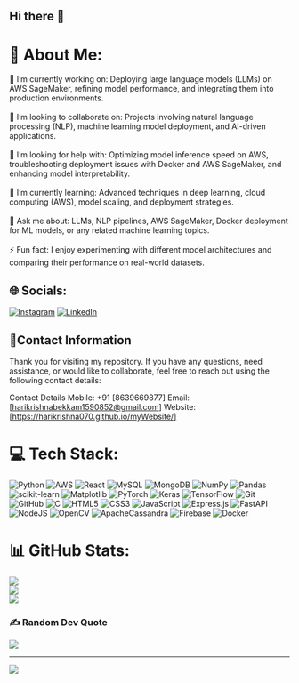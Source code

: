## Hi there 👋

# 💫 About Me:
🔭 I’m currently working on: Deploying large language models (LLMs) on AWS SageMaker, refining model performance, and integrating them into production environments.<br><br>👯 I’m looking to collaborate on: Projects involving natural language processing (NLP), machine learning model deployment, and AI-driven applications.<br><br>🤝 I’m looking for help with: Optimizing model inference speed on AWS, troubleshooting deployment issues with Docker and AWS SageMaker, and enhancing model interpretability.<br><br>🌱 I’m currently learning: Advanced techniques in deep learning, cloud computing (AWS), model scaling, and deployment strategies.<br><br>💬 Ask me about: LLMs, NLP pipelines, AWS SageMaker, Docker deployment for ML models, or any related machine learning topics.<br><br>⚡ Fun fact: I enjoy experimenting with different model architectures and comparing their performance on real-world datasets.


## 🌐 Socials:
[![Instagram](https://img.shields.io/badge/Instagram-%23E4405F.svg?logo=Instagram&logoColor=white)](https://instagram.com/mr_stranger117) [![LinkedIn](https://img.shields.io/badge/LinkedIn-%230077B5.svg?logo=linkedin&logoColor=white)](https://linkedin.com/in/HARIKRISHNABEKKAM) 

## 🤝Contact Information
Thank you for visiting my repository. If you have any questions, need assistance, or would like to collaborate, feel free to reach out using the following contact details:

Contact Details
Mobile: +91 [8639669877]
Email: [harikrishnabekkam1590852@gmail.com]
Website: [https://harikrishna070.github.io/myWebsite/]


# 💻 Tech Stack:
![Python](https://img.shields.io/badge/python-3670A0?style=flat&logo=python&logoColor=ffdd54) ![AWS](https://img.shields.io/badge/AWS-%23FF9900.svg?style=flat&logo=amazon-aws&logoColor=white) ![React](https://img.shields.io/badge/react-%2320232a.svg?style=flat&logo=react&logoColor=%2361DAFB) ![MySQL](https://img.shields.io/badge/mysql-4479A1.svg?style=flat&logo=mysql&logoColor=white) ![MongoDB](https://img.shields.io/badge/MongoDB-%234ea94b.svg?style=flat&logo=mongodb&logoColor=white) ![NumPy](https://img.shields.io/badge/numpy-%23013243.svg?style=flat&logo=numpy&logoColor=white) ![Pandas](https://img.shields.io/badge/pandas-%23150458.svg?style=flat&logo=pandas&logoColor=white) ![scikit-learn](https://img.shields.io/badge/scikit--learn-%23F7931E.svg?style=flat&logo=scikit-learn&logoColor=white) ![Matplotlib](https://img.shields.io/badge/Matplotlib-%23ffffff.svg?style=flat&logo=Matplotlib&logoColor=black) ![PyTorch](https://img.shields.io/badge/PyTorch-%23EE4C2C.svg?style=flat&logo=PyTorch&logoColor=white) ![Keras](https://img.shields.io/badge/Keras-%23D00000.svg?style=flat&logo=Keras&logoColor=white) ![TensorFlow](https://img.shields.io/badge/TensorFlow-%23FF6F00.svg?style=flat&logo=TensorFlow&logoColor=white) ![Git](https://img.shields.io/badge/git-%23F05033.svg?style=flat&logo=git&logoColor=white) ![GitHub](https://img.shields.io/badge/github-%23121011.svg?style=flat&logo=github&logoColor=white) ![C](https://img.shields.io/badge/c-%2300599C.svg?style=flat&logo=c&logoColor=white) ![HTML5](https://img.shields.io/badge/html5-%23E34F26.svg?style=flat&logo=html5&logoColor=white) ![CSS3](https://img.shields.io/badge/css3-%231572B6.svg?style=flat&logo=css3&logoColor=white) ![JavaScript](https://img.shields.io/badge/javascript-%23323330.svg?style=flat&logo=javascript&logoColor=%23F7DF1E) ![Express.js](https://img.shields.io/badge/express.js-%23404d59.svg?style=flat&logo=express&logoColor=%2361DAFB) ![FastAPI](https://img.shields.io/badge/FastAPI-005571?style=flat&logo=fastapi) ![NodeJS](https://img.shields.io/badge/node.js-6DA55F?style=flat&logo=node.js&logoColor=white) ![OpenCV](https://img.shields.io/badge/opencv-%23white.svg?style=flat&logo=opencv&logoColor=white) ![ApacheCassandra](https://img.shields.io/badge/cassandra-%231287B1.svg?style=flat&logo=apache-cassandra&logoColor=white) ![Firebase](https://img.shields.io/badge/firebase-a08021?style=flat&logo=firebase&logoColor=ffcd34) ![Docker](https://img.shields.io/badge/docker-%230db7ed.svg?style=flat&logo=docker&logoColor=white)
# 📊 GitHub Stats:
![](https://github-readme-stats.vercel.app/api?username=HariKrishna070&theme=dark&hide_border=false&include_all_commits=true&count_private=false)<br/>
![](https://github-readme-streak-stats.herokuapp.com/?user=HariKrishna070&theme=dark&hide_border=false)<br/>
![](https://github-readme-stats.vercel.app/api/top-langs/?username=HariKrishna070&theme=dark&hide_border=false&include_all_commits=true&count_private=false&layout=compact)

### ✍️ Random Dev Quote
![](https://quotes-github-readme.vercel.app/api?type=horizontal&theme=radical)

---
[![](https://visitcount.itsvg.in/api?id=HariKrishna070&icon=2&color=1)](https://visitcount.itsvg.in)

<!-- Proudly created with GPRM ( https://gprm.itsvg.in ) -->
<!--
**HariKrishna070/HariKrishna070** is a ✨ _special_ ✨ repository because its `README.md` (this file) appears on your GitHub profile.

Here are some ideas to get you started:

- 🔭 I’m currently working on ...
- 🌱 I’m currently learning ...
- 👯 I’m looking to collaborate on ...
- 🤔 I’m looking for help with ...
- 💬 Ask me about ...
- 📫 How to reach me: ...
- 😄 Pronouns: ...
- ⚡ Fun fact: ...
-->
